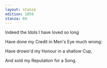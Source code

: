 ```yaml
---
layout: stanza
edition: 1859
stanza: 69
---
```


Indeed the Idols I have loved so long

Have done my Credit in Men's Eye much wrong:

⁠Have drown'd my Honour in a shallow Cup,

And sold my Reputation for a Song.